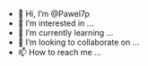 - 👋 Hi, I’m @Pawel7p
- 👀 I’m interested in ...
- 🌱 I’m currently learning ...
- 💞️ I’m looking to collaborate on ...
- 📫 How to reach me ...

<!---
Pawel7p/Pawel7p is a ✨ special ✨ repository because its `README.md` (this file) appears on your GitHub profile.
You can click the Preview link to take a look at your changes.
--->

